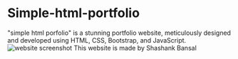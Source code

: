 # Simple-html-portfolio
"simple html porfolio" is a stunning portfolio website, meticulously designed and developed using HTML, CSS, Bootstrap, and JavaScript. 
![website screenshot](/web-img.png)
This website is made by Shashank Bansal
